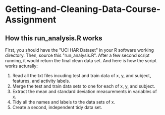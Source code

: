 # Getting-and-Cleaning-Data-Course-Assignment
## How this run_analysis.R works
First, you should have the "UCI HAR Dataset" in your R software working directory. 
Then, source this "run_analysis.R". 
After a few second script running, it would return the final clean data set. 
And here is how the script works acturally: 
1. Read all the txt files incuding test and train data of x, y, and subject, features, and activity labels. 
2. Merge the test and train data sets to one for each of x, y, and subject. 
3. Extract the mean and standard deviation measurements in variables of x. 
4. Tidy all the names and labels to the data sets of x. 
5. Create a second, independent tidy data set.
